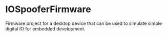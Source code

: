 # IOSpooferFirmware
Firmware project for a desktop device that can be used to simulate simple digital IO for embedded development.
